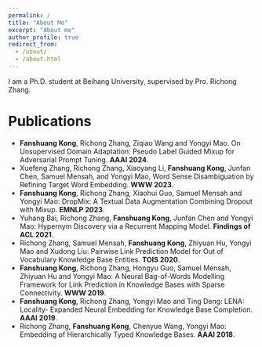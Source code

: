 ```yaml
---
permalink: /
title: "About Me"
excerpt: "About me"
author_profile: true
redirect_from: 
  - /about/
  - /about.html
---
```


I am a Ph.D. student at Beihang University, supervised by Pro. Richong Zhang.

Publications
======
- **Fanshuang Kong**, Richong Zhang, Ziqiao Wang and Yongyi Mao. On Unsupervised Domain Adaptation: Pseudo Label Guided Mixup for Adversarial Prompt Tuning. **AAAI 2024**.
- Xuefeng Zhang, Richong Zhang, Xiaoyang Li, **Fanshuang Kong**, Junfan Chen, Samuel Mensah, and Yongyi Mao, Word Sense Disambiguation by Refining Target Word Embedding. **WWW 2023**.
- **Fanshuang Kong**, Richong Zhang, Xiaohui Guo, Samuel Mensah and Yongyi Mao: DropMix: A Textual Data Augmentation Combining Dropout with Mixup. **EMNLP 2023**.
- Yuhang Bai, Richong Zhang, **Fanshuang Kong**, Junfan Chen and Yongyi Mao: Hypernym Discovery via a Recurrent Mapping Model. **Findings of ACL 2021**.
- Richong Zhang, Samuel Mensah, **Fanshuang Kong**, Zhiyuan Hu, Yongyi Mao and Xudong Liu: Pairwise Link Prediction Model for Out of Vocabulary Knowledge Base Entities. **TOIS 2020**.
- **Fanshuang Kong**, Richong Zhang, Hongyu Guo, Samuel Mensah, Zhiyuan Hu and Yongyi Mao: A Neural Bag-of-Words Modelling Framework for Link Prediction in Knowledge Bases with Sparse Connectivity. **WWW 2019**.
- **Fanshuang Kong**, Richong Zhang, Yongyi Mao and Ting Deng: LENA: Locality- Expanded Neural Embedding for Knowledge Base Completion. **AAAI 2019**.
- Richong Zhang, **Fanshuang Kong**, Chenyue Wang, Yongyi Mao: Embedding of Hierarchically Typed Knowledge Bases. **AAAI 2018**.
